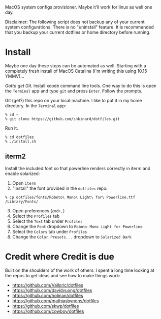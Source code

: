 MacOS system configs provisioner. Maybe it'll work for linux as well one day.

Disclaimer: The following script does not backup any of your current system configurations. There is no "uninstall" feature. It is recommended that you backup your current dotfiles or home directory before running.


# Install 

Maybe one day these steps can be automated as well. Starting with a completely fresh install of MacOS Catalina (I'm writing this using 10.15 YMMV)...

*Gotta get Git*. Install xcode command line tools. One way to do this is open the `Terminal` app and type `git` and press `Enter`. Follow the prompts.

Git (get?) this repo on your local machine. I like to put it in my home directory. In the `Terminal` app:

```
% cd ~
% git clone https://github.com/snkinard/dotfiles.git
```

Run it.

```
% cd dotfiles
% ./install.sh
```

## iterm2

Install the included font so that powerline renders correctly in iterm and enable solarized:

1. Open `iterm`
2. "Install" the font provided in the `dotfiles` repo:
  ```
  % cp dotfiles/fonts/Roboto\ Mono\ Light\ for\ Powerline.ttf /Library/Fonts/
  ```
3. Open preferences (`cmd+,`)
4. Select the `Profiles` tab
5. Select the `Text` tab under `Profiles` 
6. Change the `Font` dropdown to `Roboto Mono Light for Powerline`
7. Select the `Colors` tab under `Profiles`
8. Change the `Color Presets...` dropdown to `Solarized Dark`

# Credit where Credit is due

Built on the shoulders of the work of others. I spent a long time looking at the repos to get ideas and see how to make things work:

* https://github.com/Valloric/dotfiles
* https://github.com/davidvuong/dotfiles
* https://github.com/holman/dotfiles
* https://github.com/mathiasbynens/dotfiles
* https://github.com/skwp/dotfiles
* https://github.com/cowboy/dotfiles
